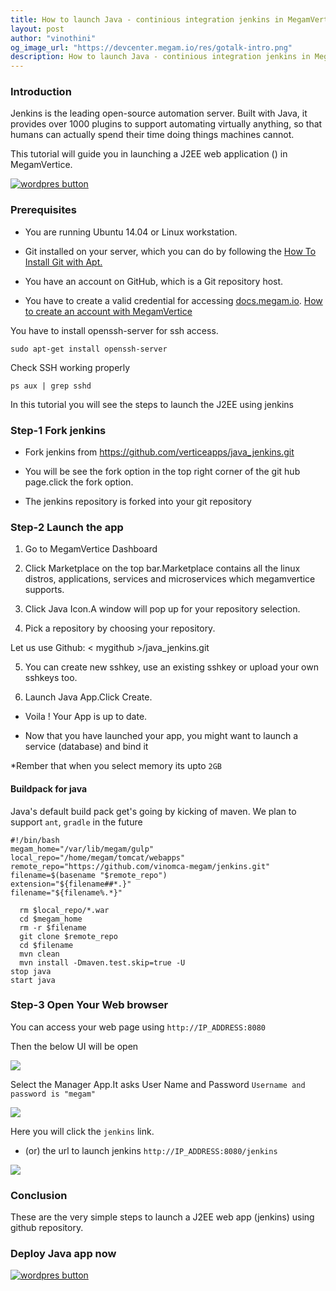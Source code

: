 ```yaml
---
title: How to launch Java - continious integration jenkins in MegamVertice
layout: post
author: "vinothini"
og_image_url: "https://devcenter.megam.io/res/gotalk-intro.png"
description: How to launch Java - continious integration jenkins in MegamVertice
---
```


### **Introduction**

Jenkins is the leading open-source automation server. Built with Java, it provides over 1000 plugins to support automating virtually anything, so that humans can actually spend their time doing things machines cannot.

This tutorial will guide you in launching a J2EE web application () in MegamVertice.

<a href="[docs.megam.io](https://docs.megam.io/overview/tour/)" target="_blank">
<img src="https://s3-ap-southeast-1.amazonaws.com/megampub/images/vertice/DEPLOY-TO-MEGAM-VERTICE-BIG.png " alt="wordpres button" /></a>


### **Prerequisites**

* You are running Ubuntu 14.04 or Linux workstation.

* Git installed on your server, which you can do by following the [How To Install Git with Apt.](https://www.digitalocean.com/community/tutorials/how-to-install-git-on-ubuntu-14-04)

* You have an account on GitHub, which is a Git repository host.

* You have to create a valid credential for accessing [docs.megam.io](https://docs.megam.io/overview/tour/). [How to create an account with MegamVertice](http://devcenter.megam.io/2016/05/27/how-to-launch-ubuntu/)

You have to install openssh-server for ssh access.

	sudo apt-get install openssh-server

Check SSH working properly

	ps aux | grep sshd

In this tutorial you will see the steps to launch the J2EE using jenkins

### Step-1 Fork jenkins

* Fork jenkins from https://github.com/verticeapps/java_jenkins.git

* You will be see the fork option in the top right corner of the git hub page.click the fork option.

* The jenkins repository is forked into your git repository


### Step-2 Launch the app
1. Go to MegamVertice Dashboard

2. Click Marketplace on the top bar.Marketplace contains all the linux distros, applications, services and microservices which megamvertice supports.

3. Click Java Icon.A window will pop up for your repository selection.

4. Pick a repository by choosing your repository.

  Let us use Github: < mygithub >/java_jenkins.git

5. You can create new sshkey, use an existing sshkey or upload your own sshkeys too.

6. Launch Java App.Click Create.

* Voila ! Your App is up to date.

* Now that you have launched your app, you might want to launch a service (database) and bind it

*Rember that when you select memory its upto `2GB`


#### Buildpack for java
Java's default build pack get's going by kicking of maven. We plan to support `ant`, `gradle` in the future

	#!/bin/bash
	megam_home="/var/lib/megam/gulp"
	local_repo="/home/megam/tomcat/webapps"
	remote_repo="https://github.com/vinomca-megam/jenkins.git"
	filename=$(basename "$remote_repo")
	extension="${filename##*.}"
	filename="${filename%.*}"

      rm $local_repo/*.war
      cd $megam_home
      rm -r $filename
      git clone $remote_repo
      cd $filename
      mvn clean
      mvn install -Dmaven.test.skip=true -U
    stop java
    start java



### **Step-3 Open Your Web browser**
  You can access your web page using `http://IP_ADDRESS:8080`

Then the below UI will be open

![](/content/images/2016/05/1-2.png)

Select the Manager App.It asks User Name and Password
`Username and password is "megam"`

![](/content/images/2016/05/j2.png)

Here you will click the `jenkins` link.
* (or) the url to launch jenkins
`http://IP_ADDRESS:8080/jenkins`

![](/content/images/2016/05/j3.png)


### Conclusion

These are the very simple steps to launch a J2EE web app (jenkins) using github repository.


### Deploy Java app now

<a href="[docs.megam.io](https://docs.megam.io/overview/tour/)" target="_blank">
<img src="https://s3-ap-southeast-1.amazonaws.com/megampub/images/vertice/DEPLOY-TO-MEGAM-VERTICE-BIG.png " alt="wordpres button" /></a>
